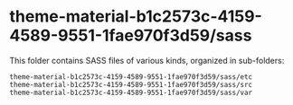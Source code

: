 # theme-material-b1c2573c-4159-4589-9551-1fae970f3d59/sass

This folder contains SASS files of various kinds, organized in sub-folders:

    theme-material-b1c2573c-4159-4589-9551-1fae970f3d59/sass/etc
    theme-material-b1c2573c-4159-4589-9551-1fae970f3d59/sass/src
    theme-material-b1c2573c-4159-4589-9551-1fae970f3d59/sass/var
